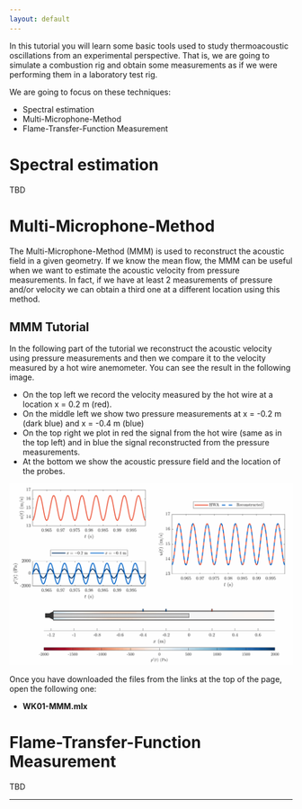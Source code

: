 ```yaml
---
layout: default
---
```


In this tutorial you will learn some basic tools used to study thermoacoustic oscillations from an experimental perspective. That is, we are going to simulate a combustion rig and obtain some measurements as if we were performing them in a laboratory test rig. 

We are going to focus on these techniques:

*  Spectral estimation 
*  Multi-Microphone-Method
*  Flame-Transfer-Function Measurement

# Spectral estimation
TBD

# Multi-Microphone-Method
The Multi-Microphone-Method (MMM) is used to reconstruct the acoustic field in a given geometry. If we know the mean flow, the MMM can be useful when we want to estimate the acoustic velocity from pressure measurements. In fact, if we have at least 2 measurements of pressure and/or velocity we can obtain a third one at a different location using this method. 

## MMM Tutorial 
In the following part of the tutorial we reconstruct the acoustic velocity using pressure measurements and then we compare it to the velocity measured by a hot wire anemometer. You can see the result in the following image. 

* On the top left we record the velocity measured by the hot wire at a location x = 0.2 m (red).
* On the middle left we show two pressure measurements at x = -0.2 m (dark blue) and x = -0.4 m (blue)
* On the top right we plot in red the signal from the hot wire (same as in the top left) and in blue the signal reconstructed from the pressure measurements.
* At the bottom we show the acoustic pressure field and the location of the probes. 

![MMM_gif](/assets/MMM.gif)

Once you have downloaded the files from the links at the top of the page, open the following one:

*  **WK01-MMM.mlx**

# Flame-Transfer-Function Measurement
TBD



* * *
